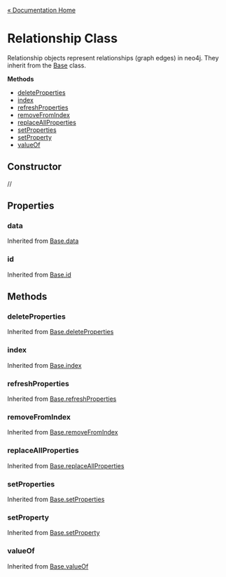 [« Documentation Home](Documentation.md)

# Relationship Class

Relationship objects represent relationships (graph edges) in neo4j. They inherit from the [Base](Base.md) class.

**Methods**

* [deleteProperties](#deleteproperties)
* [index](#index)
* [refreshProperties](#refreshproperties)
* [removeFromIndex](#removefromindex)
* [replaceAllProperties](#replaceallproperties)
* [setProperties](#setproperties)
* [setProperty](#setproperty)
* [valueOf](#valueof)

## Constructor

//

## Properties

### data

Inherited from [Base.data](Base.md#data)

### id

Inherited from [Base.id](Base.md#id)

## Methods

### deleteProperties

Inherited from [Base.deleteProperties](Base.md#deleteproperties)

### index

Inherited from [Base.index](Base.md#index)

### refreshProperties

Inherited from [Base.refreshProperties](Base.md#refreshproperties)

### removeFromIndex

Inherited from [Base.removeFromIndex](Base.md#removefromindex)

### replaceAllProperties

Inherited from [Base.replaceAllProperties](Base.md#replaceallproperties)

### setProperties

Inherited from [Base.setProperties](Base.md#setproperties)

### setProperty

Inherited from [Base.setProperty](Base.md#setproperty)

### valueOf

Inherited from [Base.valueOf](Base.md#valueof)